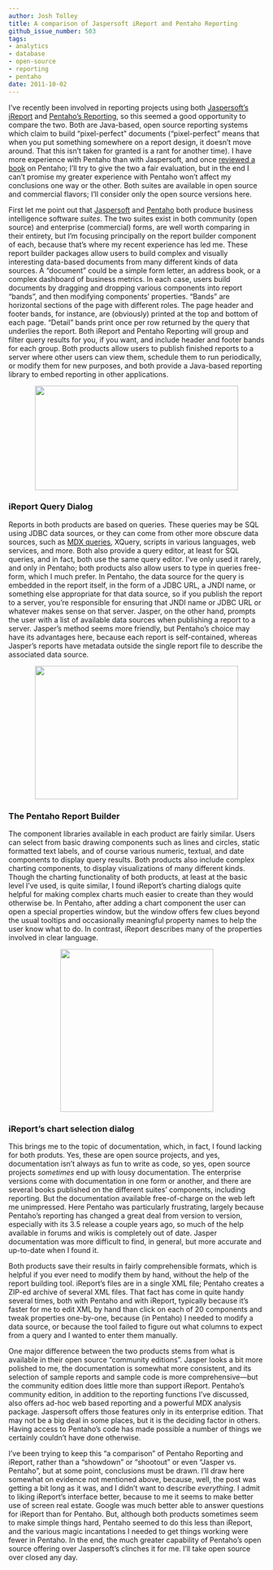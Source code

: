 ```yaml
---
author: Josh Tolley
title: A comparison of Jaspersoft iReport and Pentaho Reporting
github_issue_number: 503
tags:
- analytics
- database
- open-source
- reporting
- pentaho
date: 2011-10-02
---
```


I’ve recently been involved in reporting projects using both [Jaspersoft’s iReport](https://community.jaspersoft.com/project/ireport-designer) and [Pentaho’s Reporting](https://community.hitachivantara.com/docs/DOC-1009856), so this seemed a good opportunity to compare the two. Both are Java-based, open source reporting systems which claim to build “pixel-perfect” documents (“pixel-perfect” means that when you put something somewhere on a report design, it doesn’t move around. That this isn’t taken for granted is a rant for another time). I have more experience with Pentaho than with Jaspersoft, and once [reviewed a book](/blog/2009/10/pentaho-reporting-35-for-java_28) on Pentaho; I’ll try to give the two a fair evaluation, but in the end I can’t promise my greater experience with Pentaho won’t affect my conclusions one way or the other. Both suites are available in open source and commercial flavors; I’ll consider only the open source versions here.

First let me point out that [Jaspersoft](https://www.jaspersoft.com/) and [Pentaho](https://www.hitachivantara.com/go/pentaho.html?source=pentaho-redirect) both produce business intelligence software *suites*. The two suites exist in both community (open source) and enterprise (commercial) forms, are well worth comparing in their entirety, but I’m focusing principally on the report builder component of each, because that’s where my recent experience has led me. These report builder packages allow users to build complex and visually interesting data-based documents from many different kinds of data sources. A “document” could be a simple form letter, an address book, or a complex dashboard of business metrics. In each case, users build documents by dragging and dropping various components into report “bands”, and then modifying components’ properties. “Bands” are horizontal sections of the page with different roles. The page header and footer bands, for instance, are (obviously) printed at the top and bottom of each page. “Detail” bands print once per row returned by the query that underlies the report. Both iReport and Pentaho Reporting will group and filter query results for you, if you want, and include header and footer bands for each group. Both products allow users to publish finished reports to a server where other users can view them, schedule them to run periodically, or modify them for new purposes, and both provide a Java-based reporting library to embed reporting in other applications.

<a href="/blog/2011/10/comparison-of-jaspersoft-ireport-and/image-0-big.png" onblur="try {parent.deselectBloggerImageGracefully();} catch(e) {}"><img alt="" border="0" id="BLOGGER_PHOTO_ID_5666449473763820738" src="/blog/2011/10/comparison-of-jaspersoft-ireport-and/image-0.png" style="display:block; margin:0px auto 10px; text-align:center;cursor:pointer; cursor:hand;width: 400px; height: 205px;"/></a>

### iReport Query Dialog

Reports in both products are based on queries. These queries may be SQL using JDBC data sources, or they can come from other more obscure data sources, such as [MDX queries](/blog/2009/07/mdx), XQuery, scripts in various languages, web services, and more. Both also provide a query editor, at least for SQL queries, and in fact, both use the same query editor. I’ve only used it rarely, and only in Pentaho; both products also allow users to type in queries free-form, which I much prefer. In Pentaho, the data source for the query is embedded in the report itself, in the form of a JDBC URL, a JNDI name, or something else appropriate for that data source, so if you publish the report to a server, you’re responsible for ensuring that JNDI name or JDBC URL or whatever makes sense on that server. Jasper, on the other hand, prompts the user with a list of available data sources when publishing a report to a server. Jasper’s method seems more friendly, but Pentaho’s choice may have its advantages here, because each report is self-contained, whereas Jasper’s reports have metadata outside the single report file to describe the associated data source.

<a href="/blog/2011/10/comparison-of-jaspersoft-ireport-and/image-1-big.png" onblur="try {parent.deselectBloggerImageGracefully();} catch(e) {}"><img alt="" border="0" id="BLOGGER_PHOTO_ID_5666451561727159042" src="/blog/2011/10/comparison-of-jaspersoft-ireport-and/image-1.png" style="display:block; margin:0px auto 10px; text-align:center;cursor:pointer; cursor:hand;width: 400px; height: 262px;"/></a>

### The Pentaho Report Builder

The component libraries available in each product are fairly similar. Users can select from basic drawing components such as lines and circles, static formatted text labels, and of course various numeric, textual, and date components to display query results. Both products also include complex charting components, to display visualizations of many different kinds. Though the charting functionality of both products, at least at the basic level I’ve used, is quite similar, I found iReport’s charting dialogs quite helpful for making complex charts much easier to create than they would otherwise be. In Pentaho, after adding a chart component the user can open a special properties window, but the window offers few clues beyond the usual tooltips and occasionally meaningful property names to help the user know what to do. In contrast, iReport describes many of the properties involved in clear language.

<a href="/blog/2011/10/comparison-of-jaspersoft-ireport-and/image-2-big.png" onblur="try {parent.deselectBloggerImageGracefully();} catch(e) {}"><img alt="" border="0" id="BLOGGER_PHOTO_ID_5666452990293303922" src="/blog/2011/10/comparison-of-jaspersoft-ireport-and/image-2.png" style="display:block; margin:0px auto 10px; text-align:center;cursor:pointer; cursor:hand;width: 301px; height: 320px;"/></a>

### iReport’s chart selection dialog

This brings me to the topic of documentation, which, in fact, I found lacking for both produts. Yes, these are open source projects, and yes, documentation isn’t always as fun to write as code, so yes, open source projects *sometimes* end up with lousy documentation. The enterprise versions come with documentation in one form or another, and there are several books published on the different suites’ components, including reporting. But the documentation available free-of-charge on the web left me unimpressed. Here Pentaho was particularly frustrating, largely because Pentaho’s reporting has changed a great deal from version to version, especially with its 3.5 release a couple years ago, so much of the help available in forums and wikis is completely out of date. Jasper documentation was more difficult to find, in general, but more accurate and up-to-date when I found it.

Both products save their results in fairly comprehensible formats, which is helpful if you ever need to modify them by hand, without the help of the report building tool. iReport’s files are in a single XML file; Pentaho creates a ZIP-ed archive of several XML files. That fact has come in quite handy several times, both with Pentaho and with iReport, typically because it’s faster for me to edit XML by hand than click on each of 20 components and tweak properties one-by-one, because (in Pentaho) I needed to modify a data source, or because the tool failed to figure out what columns to expect from a query and I wanted to enter them manually.

One major difference between the two products stems from what is available in their open source “community editions”. Jasper looks a bit more polished to me, the documentation is somewhat more consistent, and its selection of sample reports and sample code is more comprehensive—​but the community edition does little more than support iReport. Pentaho’s community edition, in addition to the reporting functions I’ve discussed, also offers ad-hoc web based reporting and a powerful MDX analysis package. Jaspersoft offers those features only in its enterprise edition. That may not be a big deal in some places, but it is the deciding factor in others. Having access to Pentaho’s code has made possible a number of things we certainly couldn’t have done otherwise.

I’ve been trying to keep this “a comparison” of Pentaho Reporting and iReport, rather than a “showdown” or “shootout” or even “Jasper vs. Pentaho”, but at some point, conclusions must be drawn. I’ll draw here somewhat on evidence not mentioned above, because, well, the post was getting a bit long as it was, and I didn’t want to describe *everything*. I admit to liking iReport’s interface better, because to me it seems to make better use of screen real estate. Google was much better able to answer questions for iReport than for Pentaho. But, although both products sometimes seem to make simple things hard, Pentaho seemed to do this less than iReport, and the various magic incantations I needed to get things working were fewer in Pentaho. In the end, the much greater capability of Pentaho’s open source offering over Jaspersoft’s clinches it for me. I’ll take open source over closed any day.
